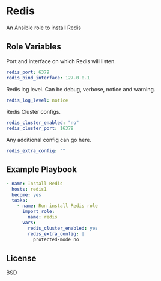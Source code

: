 Redis
=========

An Ansible role to install Redis

Role Variables
--------------

Port and interface on which Redis will listen.
```yaml
redis_port: 6379
redis_bind_interface: 127.0.0.1
```

Redis log level. Can be debug, verbose, notice and warning.
```yaml
redis_log_level: notice
```

Redis Cluster configs.
```yaml
redis_cluster_enabled: "no"
redis_cluster_port: 16379
```

Any additional config can go here.
```yaml
redis_extra_config: ""
```

Example Playbook
----------------

```yaml
- name: Install Redis
  hosts: redis1
  become: yes
  tasks:
    - name: Run install Redis role
      import_role:
        name: redis
      vars:
        redis_cluster_enabled: yes
        redis_extra_config: |
          protected-mode no
```

License
-------

BSD

